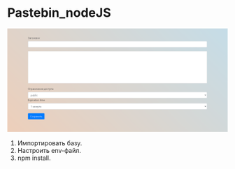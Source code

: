 # Pastebin_nodeJS
![Image alt](https://github.com/we1rdTycoon/Pastebin_nodeJS/raw/main/image.png)
1) Импортировать базу.  
2) Настроить env-файл.  
3) npm install.  
